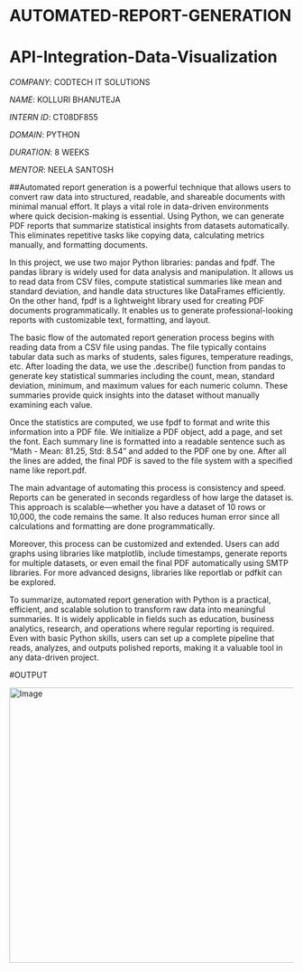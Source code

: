 # AUTOMATED-REPORT-GENERATION

# API-Integration-Data-Visualization

*COMPANY*: CODTECH IT SOLUTIONS

*NAME*: KOLLURI BHANUTEJA

*INTERN ID*: CT08DF855

*DOMAIN*: PYTHON

*DURATION*: 8 WEEKS

*MENTOR*: NEELA SANTOSH

##Automated report generation is a powerful technique that allows users to convert raw data into structured, readable, and shareable documents with minimal manual effort. It plays a vital role in data-driven environments where quick decision-making is essential. Using Python, we can generate PDF reports that summarize statistical insights from datasets automatically. This eliminates repetitive tasks like copying data, calculating metrics manually, and formatting documents.

In this project, we use two major Python libraries: pandas and fpdf. The pandas library is widely used for data analysis and manipulation. It allows us to read data from CSV files, compute statistical summaries like mean and standard deviation, and handle data structures like DataFrames efficiently. On the other hand, fpdf is a lightweight library used for creating PDF documents programmatically. It enables us to generate professional-looking reports with customizable text, formatting, and layout.

The basic flow of the automated report generation process begins with reading data from a CSV file using pandas. The file typically contains tabular data such as marks of students, sales figures, temperature readings, etc. After loading the data, we use the .describe() function from pandas to generate key statistical summaries including the count, mean, standard deviation, minimum, and maximum values for each numeric column. These summaries provide quick insights into the dataset without manually examining each value.

Once the statistics are computed, we use fpdf to format and write this information into a PDF file. We initialize a PDF object, add a page, and set the font. Each summary line is formatted into a readable sentence such as “Math - Mean: 81.25, Std: 8.54” and added to the PDF one by one. After all the lines are added, the final PDF is saved to the file system with a specified name like report.pdf.

The main advantage of automating this process is consistency and speed. Reports can be generated in seconds regardless of how large the dataset is. This approach is scalable—whether you have a dataset of 10 rows or 10,000, the code remains the same. It also reduces human error since all calculations and formatting are done programmatically.

Moreover, this process can be customized and extended. Users can add graphs using libraries like matplotlib, include timestamps, generate reports for multiple datasets, or even email the final PDF automatically using SMTP libraries. For more advanced designs, libraries like reportlab or pdfkit can be explored.

To summarize, automated report generation with Python is a practical, efficient, and scalable solution to transform raw data into meaningful summaries. It is widely applicable in fields such as education, business analytics, research, and operations where regular reporting is required. Even with basic Python skills, users can set up a complete pipeline that reads, analyzes, and outputs polished reports, making it a valuable tool in any data-driven project.


#OUTPUT

<img width="996" height="487" alt="Image" src="https://github.com/user-attachments/assets/46428ac6-e1ff-4591-adf6-31088de4378c" />
